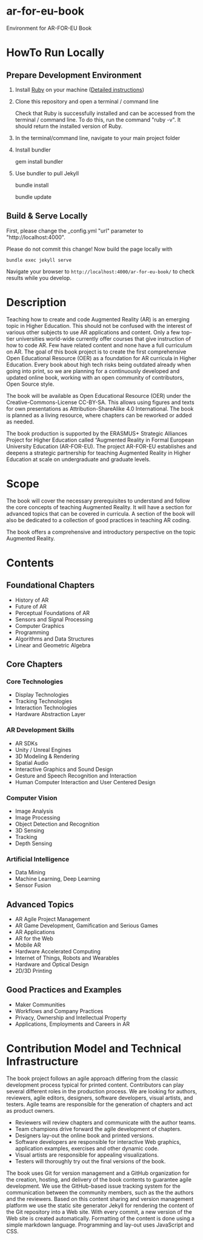 # ar-for-eu-book

Environment for AR-FOR-EU Book


# HowTo Run Locally

## Prepare Development Environment

1. Install [Ruby](https://www.ruby-lang.org) on your machine ([Detailed instructions](https://jekyllrb.com/docs/installation/))

2. Clone this repository and open a terminal / command line

   Check that Ruby is successfully installed and can be accessed from the terminal / command line.
   To do this, run the command "ruby -v".
   It should return the installed version of Ruby.

3. In the terminal/command line, navigate to your main project folder

4. Install bundler

    gem install bundler

5. Use bundler to pull Jekyll

    bundle install
    
    bundle update

## Build & Serve Locally

First, please change the _config.yml "url" parameter to "http://localhost:4000".

Please do not commit this change!
Now build the page locally with

    bundle exec jekyll serve

 Navigate your browser to `http://localhost:4000/ar-for-eu-book/` to check results while you develop.

# Description

Teaching how to create and code Augmented Reality (AR) is an emerging topic in Higher Education. This should not be confused with the interest of various other subjects to use AR applications and content. Only a few top-tier universities world-wide currently offer courses that give instruction of how to code AR. Few have related content and none have a full curriculum on AR. The goal of this book project is to create the first comprehensive Open Educational Resource (OER) as a foundation for AR curricula in Higher Education. Every book about high tech risks being outdated already when going into print, so we are planning for a continuously developed and updated online book, working with an open community of contributors, Open Source style.

The book will be available as Open Educational Resource (OER) under the Creative-Commons-License CC-BY-SA. This allows using figures and texts for own presentations as Attribution-ShareAlike 4.0 International. The book is planned as a living resource, where chapters can be reworked or added as needed.

The book production is supported by the ERASMUS+ Strategic Alliances Project for Higher Education called “Augmented Reality in Formal European University Education (AR-FOR-EU). The project AR-FOR-EU establishes and deepens a strategic partnership for teaching Augmented Reality in Higher Education at scale on undergraduate and graduate levels.

# Scope

The book will cover the necessary prerequisites to understand and follow the core concepts of teaching Augmented Reality. It will have a section for advanced topics that can be covered in curricula. A section of the book will also be dedicated to a collection of good practices in teaching AR coding.

The book offers a comprehensive and introductory perspective on the topic Augmented Reality.

# Contents

## Foundational Chapters

* History of AR
* Future of AR
* Perceptual Foundations of AR
* Sensors and Signal Processing
* Computer Graphics
* Programming
* Algorithms and Data Structures
* Linear and Geometric Algebra

## Core Chapters

### Core Technologies
* Display Technologies
* Tracking Technologies
* Interaction Technologies
* Hardware Abstraction Layer

### AR Development Skills

* AR SDKs
* Unity / Unreal Engines
* 3D Modeling & Rendering
* Spatial Audio
* Interactive Graphics and Sound Design
* Gesture and Speech Recognition and Interaction
* Human Computer Interaction and User Centered Design

### Computer Vision

* Image Analysis
* Image Processing
* Object Detection and Recognition
* 3D Sensing
* Tracking
* Depth Sensing

### Artificial Intelligence

* Data Mining
* Machine Learning, Deep Learning
* Sensor Fusion

## Advanced Topics

* AR Agile Project Management
* AR Game Development, Gamification and Serious Games
* AR Applications
* AR for the Web
* Mobile AR
* Hardware Accelerated Computing
* Internet of Things, Robots and Wearables
* Hardware and Optical Design
* 2D/3D Printing

## Good Practices and Examples

* Maker Communities
* Workflows and Company Practices
* Privacy, Ownership and Intellectual Property
* Applications, Employments and Careers in AR

# Contribution Model and Technical Infrastructure

The book project follows an agile approach differing from the classic development process typical for printed content. Contributors can play several different roles in the production process. We are looking for authors, reviewers, agile editors, designers, software developers, visual artists, and testers. Agile teams are responsible for the generation of chapters and act as product owners. 

* Reviewers will review chapters and communicate with the author teams. 
* Team champions drive forward the agile development of chapters. 
* Designers lay-out the online book and printed versions. 
* Software developers are responsible for interactive Web graphics, application examples, exercises and other dynamic code. 
* Visual artists are responsible for appealing visualizations. 
* Testers will thoroughly try out the final versions of the book.

The book uses Git for version management and a GitHub organization for the creation, hosting, and delivery of the book contents to guarantee agile development. We use the GitHub-based issue tracking system for the communication between the community members, such as the the authors and the reviewers. Based on this content sharing and version management platform we use the static site generator Jekyll for rendering the content of the Git repository into a Web site. With every commit, a new version of the Web site is created automatically. Formatting of the content is done using a simple markdown language. Programming and lay-out uses JavaScript and CSS.
